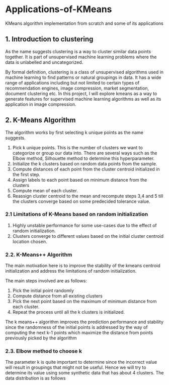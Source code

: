 # Applications-of-KMeans
KMeans algorithm implementation from scratch  and some of its applications

## 1. Introduction to clustering
</p>As the name suggests clustering is a way to cluster similar data points together. It is part of unsupervised machine learning problems where the data is unlabelled and uncategorized.</p> 
</p>By formal definition, clustering is a class of unsupervised algorithms used in machine learning to find patterns or natural groupings in data. It has a wide range of applications including but not limited to certain types of recommendation engines, image compression, market segmentation, document clustering etc. 
In this project, I will explore kmeans as a way to generate features for supervised machine learning algorithms as well as its application in image compression.</p>

## 2. K-Means Algorithm 
</p>The algorithm works by first selecting k unique points as the name suggests. </p>

1. Pick k unique points. This is the number of clusters we want to categorize or group our data into. There are several ways such as the Elbow method, Silhouette method to determine this hyperparameter.
2. Initialize the k clusters based on random data points from the sample. 
3. Compute distances of each point from the cluster centroid initialized in the first step.
4. Assign labels to each point based on minimum distance from the clusters
5. Compute mean of each cluster.
6. Reassign cluster centroid to the mean and recompute steps 3,4 and 5 till the clusters converge based on some predecided tolerance value.

### 2.1 Limitations of K-Means based on random initialization

1. Highly unstable performance for some use-cases due to the effect of random initialization.
2. Clusters converge to different values based on the initial cluster centroid location chosen.

### 2.2. K-Means++ Algorithm
</p> The main motivation here is to improve the stability of the kmeans centroid initialization and address the limitations of random initialization.</p>

</p> The main steps involved are as follows:</p>

1. Pick the initial point randomly
2. Compute distance from all existing clusters
3. Pick the next point based on the maximum of minimum distance from each cluster.
4. Repeat the process until all the k clusters is initialized.

</p> The k means++ algorithm improves the prediction performance and stability since the randomness of the initial points is addressed by the way of computing the next k-1 points which maximize the distance from points previously picked by the algorithm </p>

### 2.3. Elbow method to choose k
</p>The parameter k is quite important to determine since the incorrect value will result in groupings that might not be useful. Hence we will try to determine its value using some synthetic data that has about 4 clusters. The data distribution is as follows</p> 
